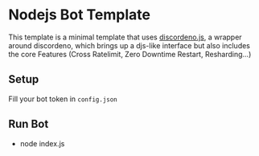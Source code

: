 # Nodejs Bot Template

This template is a minimal template that uses [discordeno.js](https://www.npmjs.com/package/discordeno.js), a wrapper around discordeno, which brings up a djs-like interface but also includes the core Features (Cross Ratelimit, Zero Downtime Restart, Resharding...)

## Setup

Fill your bot token in `config.json`

## Run Bot

- node index.js
